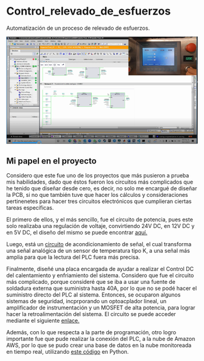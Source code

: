 # Control_relevado_de_esfuerzos
Automatización de un proceso de relevado de esfuerzos.

![Relevado](https://github.com/alejandro3141592/Control_relevado_de_esfuerzos/blob/main/Relevado.png)

## Mi papel en el proyecto

Considero que este fue uno de los proyectos que más pusieron a prueba mis habilidades, dado que éstos fueron los circuitos más complicados que he tenido que diseñar desde cero, es decir, no solo me encargué de diseñar la PCB, si no que también tuve que hacer los cálculos y consideraciones pertinenetes para hacer tres circuitos electrónicos que cumplieran ciertas tareas específicas.

El primero de ellos, y el más sencillo, fue el circuito de potencia, pues este solo realizaba una regulación de voltaje, convirtiendo 24V DC, en 12V DC y en 5V DC, el diseño del mismo se puede encontrar [aquí.](https://github.com/alejandro3141592/Control_relevado_de_esfuerzos/blob/main/PlacaPotenciaRelevado.pdsprj)

Luego, está un [circuito](https://github.com/alejandro3141592/Control_relevado_de_esfuerzos/blob/main/AcondicionamientoPlaca.pdsprj) de acondicionamiento de señal, el cual transforma una señal analógica de un sensor de temperatura tipo K, a una señal más amplia para que la lectura del PLC fuera más precisa.

Finalmente, diseñé una placa encargada de ayudar a realizar el Control DC del calentamiento y enfriamiento del sistema. Considero que fue el circuito más complicado, porque consideré que se iba a usar una fuente de soldadura externa que suministra hasta 40A, por lo que no se podé hacer el suministro directo del PLC al sistema. Entonces, se ocuparon algunos sistemas de seguridad, incprporando un optoacplador lineal, un amplificador de instrumentación y un MOSFET de alta potencia, para lograr hacer la retroalimentación del sistema. El circuito se puede acceder mediante el siguiente [enlace.](https://github.com/alejandro3141592/Control_relevado_de_esfuerzos/blob/main/ContolDCRELVADOPlaca.pdsprj)

Además, con lo que respecta a la parte de programación, otro logro importante fue que pude realizar la conexión del PLC, a la nube de Amazon AWS, por lo que se pudo crear una base de datos en la nube monitoreada en tiempo real, utilizando [este código](https://github.com/alejandro3141592/Control_relevado_de_esfuerzos/blob/main/AWSRelevadoEsfuerzosV2%20(2).py) en Python.
